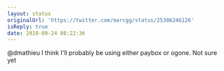 ```yaml
---
layout: status
originalUrl: 'https://twitter.com/marcgg/status/25386246126'
isReply: true
date: 2010-09-24 08:22:36
---
```


@dmathieu I think I'll probably be using either paybox or ogone. Not sure yet
